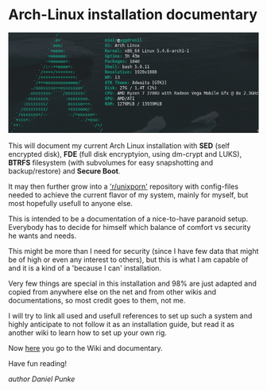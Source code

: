 # Arch-Linux installation documentary

![Screenfetch Arch](/images/screenfetch_arch.png)

This will document my current Arch Linux installation with **SED** (self encrypted disk), **FDE** (full disk encryptyion, using dm-crypt and LUKS), **BTRFS** filesystem (with subvolumes for easy snapshotting and backup/restore) and **Secure Boot**.

It may then further grow into a ['r/unixporn'](https://www.reddit.com/r/unixporn/) repository with config-files needed to achieve the current flavor of my system,
mainly for myself, but most hopefully usefull to anyone else. 

This is intended to be a documentation of a nice-to-have paranoid setup. 
Everybody has to decide for himself which balance of comfort vs security he wants and needs. 

This might be more than I need for security (since I have few data that might be of high or even any interest to others), 
but this is what I am capable of and it is a kind of a 'because I can' installation.

Very few things are special in this installation and 98% are just adapted and copied from anywhere else on the net and from other wikis and documentations, so most credit goes to them, not me. 

I will try to link all used and usefull references to set up such a system and highly anticipate to not follow it as an
installation guide, but read it as another wiki to learn how to set up your own rig. 

Now [here](https://github.com/TheContortion1st/Arch-Linux-install-doc/wiki) you go to the Wiki and documentary.

Have fun reading! 

_author Daniel Punke_
